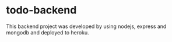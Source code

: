 # todo-backend

This backend project was developed by using nodejs, express and mongodb and deployed to heroku.


